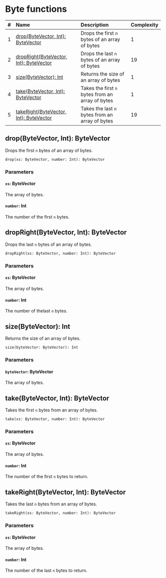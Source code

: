 # Byte functions

|#|Name | Description | Complexity |
|:---| :--- | :--- | :--- |
|1| [drop(ByteVector, Int): ByteVector](#drop) | Drops the first `n` bytes of an array of bytes | 1 |
|2| [dropRight(ByteVector, Int): ByteVector](#drop-right) | Drops the last `n` bytes of an array of bytes | 19 |
|3| [size(ByteVector): Int](#size) | Returns the size of an array of bytes | 1 |
|4| [take(ByteVector, Int): ByteVector](#take) | Takes the first `n` bytes from an array of bytes | 1 |
|5| [takeRight(ByteVector, Int): ByteVector](#take-right) | Takes the last `n` bytes from an array of bytes | 19 |

## drop(ByteVector, Int): ByteVector<a id="drop"></a>

Drops the first `n` bytes of an array of bytes.

```
drop(xs: ByteVector, number: Int): ByteVector
```

### Parameters

#### `xs`: ByteVector

The array of bytes.

#### `number`: Int

The number of the first `n` bytes.

## dropRight(ByteVector, Int): ByteVector<a id="drop-right"></a>

Drops the last `n` bytes of an array of bytes.

```
dropRight(xs: ByteVector, number: Int): ByteVector
```

### Parameters

#### `xs`: ByteVector

The array of bytes.

#### `number`: Int

The number of thelast `n` bytes.

## size(ByteVector): Int<a id="size"></a>

Returns the size of an array of bytes.

```
size(byteVector: ByteVector): Int
```

### Parameters

#### `byteVector`: ByteVector

The array of bytes.

## take(ByteVector, Int): ByteVector<a id="take"></a>

Takes the first `n` bytes from an array of bytes.

```
take(xs: ByteVector, number: Int): ByteVector
```

### Parameters

#### `xs`: ByteVector

The array of bytes.

#### `number`: Int

The number of the first `n` bytes to return.

## takeRight(ByteVector, Int): ByteVector<a id="take-right"></a>

Takes the last `n` bytes from an array of bytes.

```
takeRight(xs: ByteVector, number: Int): ByteVector
```

### Parameters

#### `xs`: ByteVector

The array of bytes.

#### `number`: Int

The number of the last `n` bytes to return.
